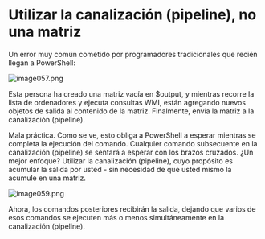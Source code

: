 # Utilizar la canalización (pipeline), no una matriz
Un error muy común cometido por programadores tradicionales que recién llegan a PowerShell:

![image057.png](images/image057.png)

Esta persona ha creado una matriz vacía en $output, y mientras recorre la lista de ordenadores y ejecuta consultas WMI, están agregando nuevos objetos de salida al contenido de la matriz. Finalmente, envía la matriz a la canalización (pipeline).

Mala práctica. Como se ve, esto obliga a PowerShell a esperar mientras se completa la ejecución del comando. Cualquier comando subsecuente en la canalización (pipeline) se sentará a esperar con los brazos cruzados. ¿Un mejor enfoque? Utilizar la canalización (pipeline), cuyo propósito es acumular la salida por usted - sin necesidad de que usted mismo la acumule en una matriz.

![image059.png](images/image059.png)

Ahora, los comandos posteriores recibirán la salida, dejando que varios de esos comandos se ejecuten más o menos simultáneamente en la canalización (pipeline).
